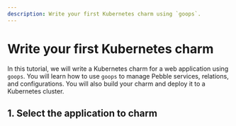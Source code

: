 ```yaml
---
description: Write your first Kubernetes charm using `goops`.
---
```


# Write your first Kubernetes charm

In this tutorial, we will write a Kubernetes charm for a web application using `goops`. You will learn how to use `goops` to manage Pebble services, relations, and configurations. You will also build your charm and deploy it to a Kubernetes cluster.

## 1. Select the application to charm

